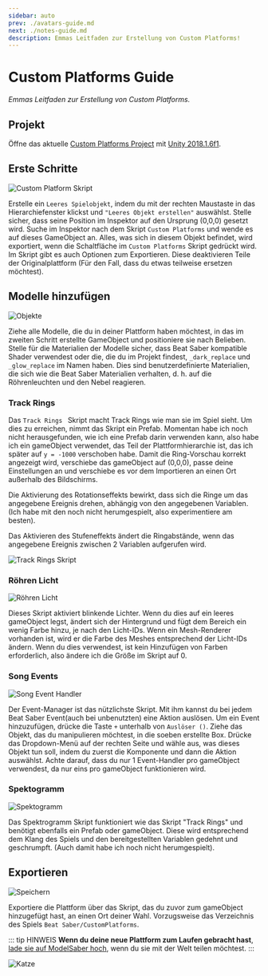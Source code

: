 ```yaml
---
sidebar: auto
prev: ./avatars-guide.md
next: ./notes-guide.md
description: Emmas Leitfaden zur Erstellung von Custom Platforms!
---
```


# Custom Platforms Guide
_Emmas Leitfaden zur Erstellung von Custom Platforms._

## Projekt
Öffne das aktuelle [Custom Platforms Project](https://github.com/affederaffe/CustomPlatformsUnityProject/releases/) mit [Unity 2018.1.6f1](https://download.unity3d.com/download_unity/57cc34175ccf/Windows64EditorInstaller/UnitySetup64-2018.1.6f1.exe).

## Erste Schritte
![Custom Platform Skript](~@images/models/platforms/CustomPlatformScript.png)

Erstelle ein `Leeres Spielobjekt`, indem du mit der rechten Maustaste in das Hierarchiefenster klickst und `"Leeres Objekt erstellen"` auswählst. Stelle sicher, dass seine Position im Inspektor auf den Ursprung (0,0,0) gesetzt wird. Suche im Inspektor nach dem Skript `Custom Platforms` und wende es auf dieses GameObject an. Alles, was sich in diesem Objekt befindet, wird exportiert, wenn die Schaltfläche im `Custom Platforms` Skript gedrückt wird. Im Skript gibt es auch Optionen zum Exportieren. Diese deaktivieren Teile der Originalplattform (Für den Fall, dass du etwas teilweise ersetzen möchtest).

## Modelle hinzufügen
![Objekte](~@images/models/platforms/Objects.png)

Ziehe alle Modelle, die du in deiner Plattform haben möchtest, in das im zweiten Schritt erstellte GameObject und positioniere sie nach Belieben. Stelle für die Materialien der Modelle sicher, dass Beat Saber kompatible Shader verwendest oder die, die du im Projekt findest, `_dark_replace` und `_glow_replace` im Namen haben. Dies sind benutzerdefinierte Materialien, die sich wie die Beat Saber Materialien verhalten, d. h. auf die Röhrenleuchten und den Nebel reagieren.

### Track Rings
Das `Track Rings ` Skript macht Track Rings wie man sie im Spiel sieht. Um dies zu erreichen, nimmt das Skript ein Prefab. Momentan habe ich noch nicht herausgefunden, wie ich eine Prefab darin verwenden kann, also habe ich ein gameObject verwendet, das Teil der Plattformhierarchie ist, das ich später auf `y = -1000` verschoben habe. Damit die Ring-Vorschau korrekt angezeigt wird, verschiebe das gameObject auf (0,0,0), passe deine Einstellungen an und verschiebe es vor dem Importieren an einen Ort außerhalb des Bildschirms.

Die Aktivierung des Rotationseffekts bewirkt, dass sich die Ringe um das angegebene Ereignis drehen, abhängig von den angegebenen Variablen. (Ich habe mit den noch nicht herumgespielt, also experimentiere am besten).

Das Aktivieren des Stufeneffekts ändert die Ringabstände, wenn das angegebene Ereignis zwischen 2 Variablen aufgerufen wird.

![Track Rings Skript](~@images/models/platforms/TrackRingsScript.png)

### Röhren Licht
![Röhren Licht](~@images/models/platforms/TubeLightScript.png)

Dieses Skript aktiviert blinkende Lichter. Wenn du dies auf ein leeres gameObject legst, ändert sich der Hintergrund und fügt dem Bereich ein wenig Farbe hinzu, je nach den Licht-IDs. Wenn ein Mesh-Renderer vorhanden ist, wird er die Farbe des Meshes entsprechend der Licht-IDs ändern. Wenn du dies verwendest, ist kein Hinzufügen von Farben erforderlich, also ändere ich die Größe im Skript auf 0.

### Song Events
![Song Event Handler](~@images/models/platforms/SongEventHandler.png)

Der Event-Manager ist das nützlichste Skript. Mit ihm kannst du bei jedem Beat Saber Event(auch bei unbenutzten) eine Aktion auslösen. Um ein Event hinzuzufügen, drücke die Taste `+` unterhalb von `Auslöser ()`. Ziehe das Objekt, das du manipulieren möchtest, in die soeben erstellte Box. Drücke das Dropdown-Menü auf der rechten Seite und wähle aus, was dieses Objekt tun soll, indem du zuerst die Komponente und dann die Aktion auswählst. Achte darauf, dass du nur 1 Event-Handler pro gameObject verwendest, da nur eins pro gameObject funktionieren wird.

### Spektogramm
![Spektogramm](~@images/models/platforms/Spectrogram.png)

Das Spektrogramm Skript funktioniert wie das Skript "Track Rings" und benötigt ebenfalls ein Prefab oder gameObject. Diese wird entsprechend dem Klang des Spiels und den bereitgestellten Variablen gedehnt und geschrumpft. (Auch damit habe ich noch nicht herumgespielt).

## Exportieren

![Speichern](~@images/models/platforms/Save.png)

Exportiere die Plattform über das Skript, das du zuvor zum gameObject hinzugefügt hast, an einen Ort deiner Wahl. Vorzugsweise das Verzeichnis des Spiels `Beat Saber/CustomPlatforms`.

::: tip HINWEIS
**Wenn du deine neue Plattform zum Laufen gebracht hast**, [lade sie auf ModelSaber hoch](https://modelsaber.com), wenn du sie mit der Welt teilen möchtest.
:::

![Katze](~@images/models/platforms/Cat.png)
